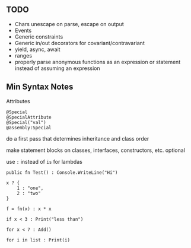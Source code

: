 ## TODO

* Chars unescape on parse, escape on output
* Events
* Generic constraints
* Generic in/out decorators for covariant/contravariant
* yield, async, await
* ranges
* properly parse anonymous functions as an expression or statement instead of assuming an expression

## Min Syntax Notes

Attributes
```
@Special
@SpecialAttribute
@Special("val")
@assembly:Special
```

do a first pass that determines inheritance and class order

make statement blocks on classes, interfaces, constructors, etc. optional

use `:` instead of `is` for lambdas
```
public fn Test() : Console.WriteLine("Hi")

x ? {
    1 : "one",
    2 : "two"
}

f = fn(x) : x * x

if x < 3 : Print("less than")

for x < 7 : Add()

for i in list : Print(i)
```

